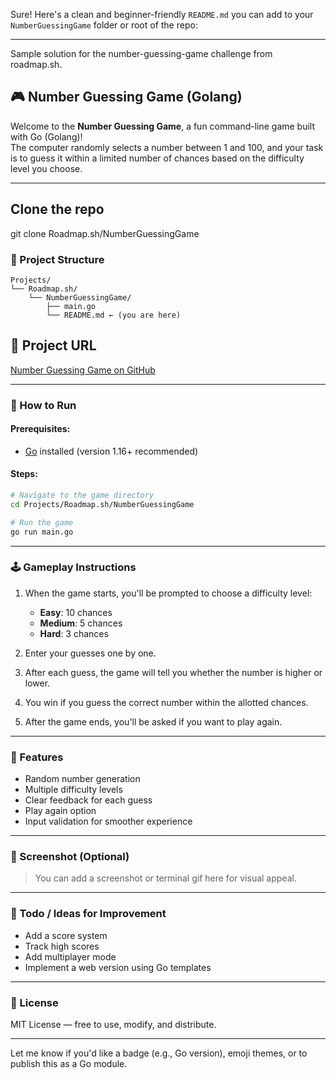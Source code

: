 Sure! Here's a clean and beginner-friendly `README.md` you can add to your `NumberGuessingGame` folder or root of the repo:

---
Sample solution for the number-guessing-game challenge from roadmap.sh.

## 🎮 Number Guessing Game (Golang)

Welcome to the **Number Guessing Game**, a fun command-line game built with Go (Golang)!  
The computer randomly selects a number between 1 and 100, and your task is to guess it within a limited number of chances based on the difficulty level you choose.

---

## Clone the repo

git clone Roadmap.sh/NumberGuessingGame



### 📁 Project Structure

```
Projects/
└── Roadmap.sh/
    └── NumberGuessingGame/
        ├── main.go
        └── README.md ← (you are here)
```

## 🔗 Project URL

[Number Guessing Game on GitHub](https://roadmap.sh/projects/number-guessing-game)

---

### 🚀 How to Run

#### Prerequisites:
- [Go](https://go.dev/dl/) installed (version 1.16+ recommended)

#### Steps:
```bash
# Navigate to the game directory
cd Projects/Roadmap.sh/NumberGuessingGame

# Run the game
go run main.go
```

---

### 🕹️ Gameplay Instructions

1. When the game starts, you'll be prompted to choose a difficulty level:
   - **Easy**: 10 chances
   - **Medium**: 5 chances
   - **Hard**: 3 chances

2. Enter your guesses one by one.

3. After each guess, the game will tell you whether the number is higher or lower.

4. You win if you guess the correct number within the allotted chances.

5. After the game ends, you'll be asked if you want to play again.

---

### 🧠 Features

- Random number generation
- Multiple difficulty levels
- Clear feedback for each guess
- Play again option
- Input validation for smoother experience

---

### 📸 Screenshot (Optional)
> You can add a screenshot or terminal gif here for visual appeal.

---

### 📌 Todo / Ideas for Improvement

- Add a score system
- Track high scores
- Add multiplayer mode
- Implement a web version using Go templates

---

### 📄 License

MIT License — free to use, modify, and distribute.

---

Let me know if you'd like a badge (e.g., Go version), emoji themes, or to publish this as a Go module.